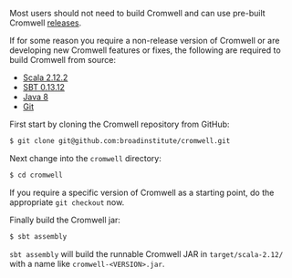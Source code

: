 Most users should not need to build Cromwell and can use pre-built Cromwell [releases](Getting).

If for some reason you require a non-release version of Cromwell or are developing new Cromwell
features or fixes, the following are required to build Cromwell from source:

* [Scala 2.12.2](http://www.scala-lang.org/news/2.12.1#scala-212-notes)
* [SBT 0.13.12](https://github.com/sbt/sbt/releases/tag/v0.13.12)
* [Java 8](http://www.oracle.com/technetwork/java/javase/overview/java8-2100321.html)
* [Git](https://git-scm.com/)

First start by cloning the Cromwell repository from GitHub:

```bash
$ git clone git@github.com:broadinstitute/cromwell.git
```

Next change into the `cromwell` directory:

```bash
$ cd cromwell
```

If you require a specific version of Cromwell as a starting point, do the appropriate `git checkout` now. 

Finally build the Cromwell jar:

```bash
$ sbt assembly
```

`sbt assembly` will build the runnable Cromwell JAR in `target/scala-2.12/` with a name like `cromwell-<VERSION>.jar`.
